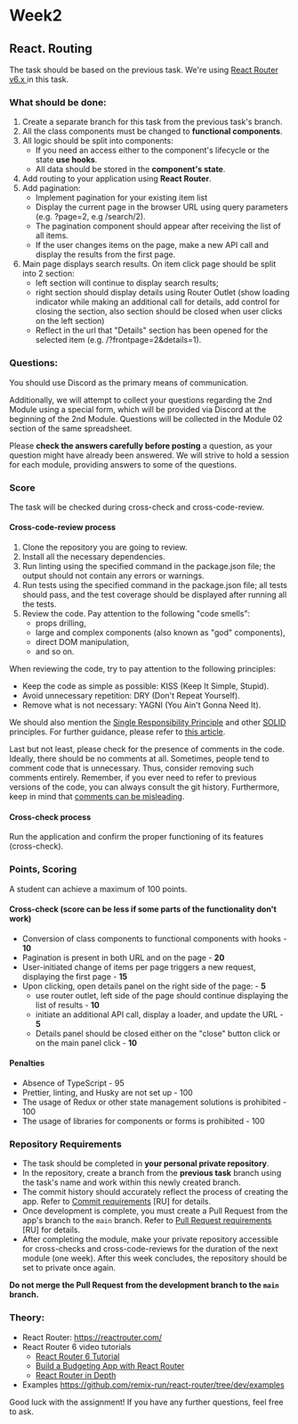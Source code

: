 # Week2

## React. Routing

The task should be based on the previous task. We're using [React Router v6.x ](https://reactrouter.com/en/main/start/overview) in this task.


### What should be done:

1. Create a separate branch for this task from the previous task's branch.
2. All the class components must be changed to **functional components**.
3. All logic should be split into components:
    - If you need an access either to the component's lifecycle or the state **use hooks**.
    - All data should be stored in the **component's state**.
4. Add routing to your application using **React Router**.
5. Add pagination:
    - Implement pagination for your existing item list
    - Display the current page in the browser URL using query parameters (e.g. ?page=2, e.g /search/2).
    - The pagination component should appear after receiving the list of all items.
    - If the user changes items on the page, make a new API call and display the results from the first page.
6. Main page displays search results. On item click page should be split into 2 section:
    - left section will continue to display search results;
    - right section should display details using Router Outlet (show loading indicator while making an additional call for details, add control for closing the section, also section should be closed when user clicks on the left section)
    - Reflect in the url that "Details" section has been opened for the selected item (e.g. /?frontpage=2&details=1).

### Questions:

You should use Discord as the primary means of communication.

Additionally, we will attempt to collect your questions regarding the 2nd Module using a special form, which will be provided via Discord at the beginning of the 2nd Module. Questions will be collected in the Module 02 section of the same spreadsheet.

Please **check the answers carefully before posting** a question, as your question might have already been answered. We will strive to hold a session for each module, providing answers to some of the questions.

### Score

The task will be checked during cross-check and cross-code-review.

#### Cross-code-review process

1. Clone the repository you are going to review.
2. Install all the necessary dependencies.
3. Run linting using the specified command in the package.json file; the output should not contain any errors or warnings.
4. Run tests using the specified command in the package.json file; all tests should pass, and the test coverage should be displayed after running all the tests.
5. Review the code. Pay attention to the following "code smells":
    - props drilling,
    - large and complex components (also known as "god" components),
    - direct DOM manipulation,
    - and so on.

When reviewing the code, try to pay attention to the following principles:

- Keep the code as simple as possible: KISS (Keep It Simple, Stupid).
- Avoid unnecessary repetition: DRY (Don't Repeat Yourself).
- Remove what is not necessary: YAGNI (You Ain't Gonna Need It).

We should also mention the [Single Responsibility Principle](https://en.wikipedia.org/wiki/Single-responsibility_principle) and other [SOLID](https://en.wikipedia.org/wiki/SOLID) principles. For further guidance, please refer to [this article](https://dmitripavlutin.com/7-architectural-attributes-of-a-reliable-react-component/).

Last but not least, please check for the presence of comments in the code. Ideally, there should be no comments at all. Sometimes, people tend to comment code that is unnecessary. Thus, consider removing such comments entirely. Remember, if you ever need to refer to previous versions of the code, you can always consult the git history. Furthermore, keep in mind
that [comments can be misleading](https://blog.devgenius.io/code-should-be-the-one-version-of-the-truth-dont-add-comments-b0bcd8631a9a).

#### Cross-check process

Run the application and confirm the proper functioning of its features (cross-check).

### Points, Scoring

A student can achieve a maximum of 100 points.

#### Cross-check (score can be less if some parts of the functionality don't work)

* Conversion of class components to functional components with hooks - **10**
* Pagination is present in both URL and on the page - **20**
* User-initiated change of items per page triggers a new request, displaying the first page - **15**
* Upon clicking, open details panel on the right side of the page: - **5**
  - use router outlet, left side of the page should continue displaying the list of results - **10**
  - initiate an additional API call, display a loader, and update the URL - **5**
  - Details panel should be closed either on the "close" button click or on the main panel click - **10**

#### Penalties

* Absence of TypeScript - 95
* Prettier, linting, and Husky are not set up - 100
* The usage of Redux or other state management solutions is prohibited - 100
* The usage of libraries for components or forms is prohibited - 100

### Repository Requirements

* The task should be completed in **your personal private repository**.
* In the repository, create a branch from the **previous task** branch using the task's name and work within this newly created branch.
* The commit history should accurately reflect the process of creating the app. Refer to [Commit requirements](https://docs.rs.school/#/git-convention?id=%D0%A2%D1%80%D0%B5%D0%B1%D0%BE%D0%B2%D0%B0%D0%BD%D0%B8%D1%8F-%D0%BA-%D0%B8%D0%BC%D0%B5%D0%BD%D0%B0%D0%BC-%D0%BA%D0%BE%D0%BC%D0%BC%D0%B8%D1%82%D0%BE%D0%B2) [RU] for details.
* Once development is complete, you must create a Pull Request from the app's branch to the `main` branch. Refer to [Pull Request requirements](https://docs.rs.school/#/pull-request-review-process?id=%D0%A2%D1%80%D0%B5%D0%B1%D0%BE%D0%B2%D0%B0%D0%BD%D0%B8%D1%8F-%D0%BA-pull-request-pr) [RU] for details.
* After completing the module, make your private repository accessible for cross-checks and cross-code-reviews for the duration of the next module (one week). After this week concludes, the repository should be set to private once again.

**Do not merge the Pull Request from the development branch to the `main` branch.**

### Theory:

- React Router: https://reactrouter.com/
- React Router 6 video tutorials
    + [React Router 6 Tutorial](https://www.youtube.com/watch?v=OMQ2QARHPo0&list=PL4cUxeGkcC9iVKmtNuCeIswnQ97in2GGf)
    + [Build a Budgeting App with React Router](https://www.youtube.com/watch?v=VpzeeBeVWeg&list=PL4cUxeGkcC9iNnY07bh_UPaRIQZcJfARY)
    + [React Router in Depth](https://www.youtube.com/watch?v=OMQ2QARHPo0&list=PL4cUxeGkcC9iVKmtNuCeIswnQ97in2GGf)
- Examples https://github.com/remix-run/react-router/tree/dev/examples

Good luck with the assignment! If you have any further questions, feel free to ask.
